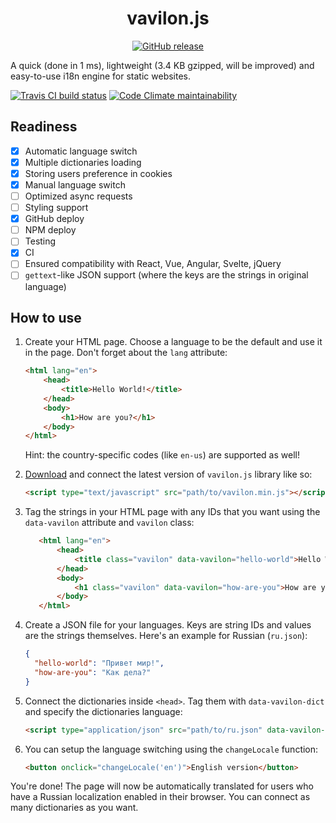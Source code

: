 <h1 align="center">vavilon.js</h1>

<p align="center">
  <a href="https://github.com/vavilon-js/vavilon.js/releases">
    <img alt="GitHub release" src="https://img.shields.io/github/release/vavilon-js/vavilon.js.svg">
  </a>
</p>

A quick (done in 1 ms), lightweight (3.4 KB gzipped, will be improved) and
easy-to-use i18n engine for static websites.

[![Travis CI build status](https://img.shields.io/travis/com/vavilon-js/vavilon.js.svg)](https://travis-ci.com/vavilon-js/vavilon.js)
[![Code Climate maintainability](https://img.shields.io/codeclimate/maintainability/vavilon-js/vavilon.js.svg)](https://codeclimate.com/github/vavilon-js/vavilon.js)

## Readiness

* [x] Automatic language switch
* [x] Multiple dictionaries loading
* [x] Storing users preference in cookies
* [x] Manual language switch
* [ ] Optimized async requests
* [ ] Styling support
* [x] GitHub deploy
* [ ] NPM deploy
* [ ] Testing
* [x] CI
* [ ] Ensured compatibility with React, Vue, Angular, Svelte, jQuery
* [ ] `gettext`-like JSON support (where the keys are the strings in original language)

## How to use

1. Create your HTML page. Choose a language to be the default and use it in the
   page. Don't forget about the `lang` attribute:

   ```html
   <html lang="en">
       <head>
           <title>Hello World!</title>
       </head>
       <body>
           <h1>How are you?</h1>
       </body>
   </html>
   ```

   Hint: the country-specific codes (like `en-us`) are supported as well!

2. [Download][releases] and connect the latest version of `vavilon.js` library
   like so:

   ```html
   <script type="text/javascript" src="path/to/vavilon.min.js"></script>
   ```

3. Tag the strings in your HTML page with any IDs that you want using the
   `data-vavilon` attribute and `vavilon` class:

   ```html
      <html lang="en">
          <head>
              <title class="vavilon" data-vavilon="hello-world">Hello World!</title>
          </head>
          <body>
              <h1 class="vavilon" data-vavilon="how-are-you">How are you?</h1>
          </body>
      </html>
   ```

4. Create a JSON file for your languages. Keys are string IDs and values are the
   strings themselves. Here's an example for Russian (`ru.json`):

   ```json
   {
     "hello-world": "Привет мир!",
     "how-are-you": "Как дела?"
   }
   ```

5. Connect the dictionaries inside `<head>`. Tag them with `data-vavilon-dict`
   and specify the dictionaries language:

   ```html
   <script type="application/json" src="path/to/ru.json" data-vavilon-dict="ru"></script>
   ```

6. You can setup the language switching using the `changeLocale` function:

   ```html
   <button onclick="changeLocale('en')">English version</button>
   ```

You're done! The page will now be automatically translated for users who have
a Russian localization enabled in their browser. You can connect as many
dictionaries as you want.

[releases]: https://github.com/vavilon-js/vavilon.js/releases

